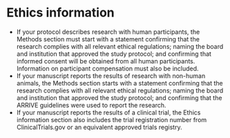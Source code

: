 # Ethics information
- If your protocol describes research with human participants, the Methods section must start with a statement confirming that the research complies with all relevant ethical regulations; naming the board and institution that approved the study protocol; and confirming that informed consent will be obtained from all human participants. Information on participant compensation must also be included. 
- If your manuscript reports the results of research with non-human animals, the Methods section starts with a statement confirming that the research complies with all relevant ethical regulations; naming the board and institution that approved the study protocol; and confirming that the ARRIVE guidelines were used to report the research.
- If your manuscript reports the results of a clinical trial, the Ethics information section also includes the trial registration number from ClinicalTrials.gov or an equivalent approved trials registry.
